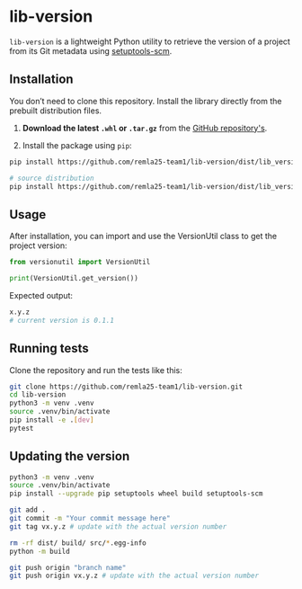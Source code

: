 # lib-version

`lib-version` is a lightweight Python utility to retrieve the version of a project from its Git metadata using [setuptools-scm](https://pypi.org/project/setuptools-scm/).

## Installation

You don’t need to clone this repository. Install the library directly from the prebuilt distribution files.

1. **Download the latest `.whl` or `.tar.gz`** from the [GitHub repository's](https://github.com/remla25-team1/lib-version/dist).

2. Install the package using `pip`:

```bash
pip install https://github.com/remla25-team1/lib-version/dist/lib_version-0.1.1-py3-none-any.whl

# source distribution
pip install https://github.com/remla25-team1/lib-version/dist/lib_version-0.1.1.tar.gz
```

## Usage

After installation, you can import and use the VersionUtil class to get the project version:
```Python
from versionutil import VersionUtil

print(VersionUtil.get_version())
```

Expected output:
```bash
x.y.z 
# current version is 0.1.1
```

## Running tests
Clone the repository and run the tests like this:
```bash
git clone https://github.com/remla25-team1/lib-version.git
cd lib-version
python3 -m venv .venv
source .venv/bin/activate
pip install -e .[dev]
pytest
```

## Updating the version
```bash
python3 -m venv .venv
source .venv/bin/activate
pip install --upgrade pip setuptools wheel build setuptools-scm

git add .
git commit -m "Your commit message here"
git tag vx.y.z # update with the actual version number 

rm -rf dist/ build/ src/*.egg-info
python -m build

git push origin "branch name"
git push origin vx.y.z # update with the actual version number 
```
